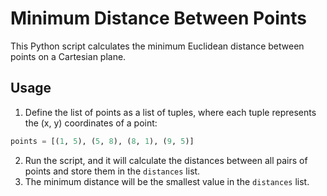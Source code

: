 # Minimum Distance Between Points

This Python script calculates the minimum Euclidean distance between points on a Cartesian plane.

## Usage

1. Define the list of points as a list of tuples, where each tuple represents the (x, y) coordinates of a point:

```python
points = [(1, 5), (5, 8), (8, 1), (9, 5)]
```
2. Run the script, and it will calculate the distances between all pairs of points and store them in the `distances` list.
3. The minimum distance will be the smallest value in the `distances` list.